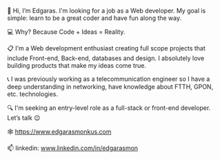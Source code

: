 👋 Hi, I’m Edgaras. I'm looking for a job as a Web developer. My goal is simple: learn to be a great coder and have fun along the way.

💻 Why? Because Code + Ideas = Reality.

📋 I'm a Web development enthusiast creating full scope projects that include Front-end, Back-end, databases and design. I absolutely love building products that make my ideas come true.

📞 I was previously working as a telecommunication engineer so I have a deep understanding in networking, have knowledge about FTTH, GPON, etc. technologies.

🔍 I'm seeking an entry-level role as a full-stack or front-end developer. Let’s talk 😉

🕸️ https://www.edgarasmonkus.com

📫 linkedin: www.linkedin.com/in/edgarasmon


<!---
EdgarasMon/EdgarasMon is a ✨ special ✨ repository because its `README.md` (this file) appears on your GitHub profile.
You can click the Preview link to take a look at your changes.
--->
